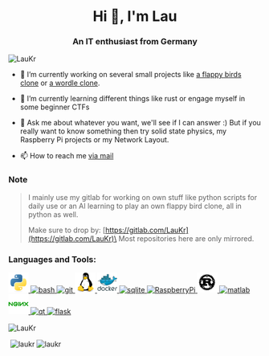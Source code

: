 <h1 align="center">Hi 👋, I'm Lau</h1>
<h3 align="center">An IT enthusiast from Germany</h3>

<!-- -->
<p align="left"> <img src="https://komarev.com/ghpvc/?username=LauKr&label=Profile%20views&color=0e75b6&style=flat" alt="LauKr" /> </p> 

<!-- <p align="left"> <a href="https://github.com/ryo-ma/github-profile-trophy"><img src="https://github-profile-trophy.vercel.app/?username=LauKr" alt="LauKr" /></a> </p> -->

<!-- <p align="left"> <a href="https://twitter.com/LauKr" target="blank"><img src="https://img.shields.io/twitter/follow/Lau_K_?logo=twitter&style=for-the-badge" alt="Lau_K_" /></a> </p> -->

- 🔭 I’m currently working on several small projects like [a flappy birds clone](https://github.com/LauKr/TabbyBirds) or [a wordle clone](https://github.com/LauKr/wordle). 

- 🌱 I’m currently learning different things like rust or engage myself in some beginner CTFs

- 💬 Ask me about whatever you want, we'll see if I can answer :) But if you really want to know something then try solid state physics, my Raspberry Pi projects or my Network Layout.

- 📫 How to reach me [via mail](mailto:info@laurenzkruty.de)

### Note
>I mainly use my gitlab for working on own stuff like python scripts for daily use or an AI learning to play an own flappy bird clone, all in python as well.
>
>Make sure to drop by: [https://gitlab.com/LauKr](https://gitlab.com/LauKr)\
>Most repositories here are only mirrored.
>

<!-- 
<h3 align="left">Connect with me:</h3>
<p align="left">
<a href="https://twitter.com/Lau_K_" target="blank"><img align="center" src="https://raw.githubusercontent.com/rahuldkjain/github-profile-readme-generator/master/src/images/icons/Social/twitter.svg" alt="Lau_K_" height="30" width="40" /></a>
<a href="https://linkedin.com/in/Laurenz-Kruty" target="blank"><img align="center" src="https://raw.githubusercontent.com/rahuldkjain/github-profile-readme-generator/master/src/images/icons/Social/linked-in-alt.svg" alt="Laurenz-Kruty" height="30" width="40" /></a>
</p>
-->

<h3 align="left">Languages and Tools:</h3>
<p align="left"> 
   <a href="https://www.python.org" target="_blank" rel="noreferrer"> <img src="https://raw.githubusercontent.com/devicons/devicon/master/icons/python/python-original.svg" alt="python" width="40" height="40"/> </a> 
 <a href="https://www.gnu.org/software/bash/" target="_blank" rel="noreferrer"> <img src="https://www.vectorlogo.zone/logos/gnu_bash/gnu_bash-icon.svg" alt="bash" width="40" height="40"/> </a> 
  <a href="https://git-scm.com/" target="_blank" rel="noreferrer"> <img src="https://www.vectorlogo.zone/logos/git-scm/git-scm-icon.svg" alt="git" width="40" height="40"/> </a> 
  <a href="https://www.linux.org/" target="_blank" rel="noreferrer"> <img src="https://raw.githubusercontent.com/devicons/devicon/master/icons/linux/linux-original.svg" alt="linux" width="40" height="40"/> </a> 
  <a href="https://www.docker.com/" target="_blank" rel="noreferrer"> <img src="https://raw.githubusercontent.com/devicons/devicon/master/icons/docker/docker-original-wordmark.svg" alt="docker" width="40" height="40"/> </a> 
  <a href="https://www.sqlite.org/" target="_blank" rel="noreferrer"> <img src="https://www.vectorlogo.zone/logos/sqlite/sqlite-icon.svg" alt="sqlite" width="40" height="40"/> </a> 
  <a href="https://www.raspberrypi.org/" target="_blank" rel="noreferrer"> <img src="https://www.vectorlogo.zone/logos/raspberrypi/raspberrypi-icon.svg" alt="RaspberryPi" width="40" height="40"/> </a> 
  <a href="https://www.rust-lang.org" target="_blank" rel="noreferrer"> <img src="https://raw.githubusercontent.com/devicons/devicon/master/icons/rust/rust-plain.svg" alt="rust" width="40" height="40"/> </a> 
  <a href="https://www.mathworks.com/" target="_blank" rel="noreferrer"> <img src="https://upload.wikimedia.org/wikipedia/commons/2/21/Matlab_Logo.png" alt="matlab" width="40" height="40"/> </a> 
  <a href="https://www.nginx.com" target="_blank" rel="noreferrer"> <img src="https://raw.githubusercontent.com/devicons/devicon/master/icons/nginx/nginx-original.svg" alt="nginx" width="40" height="40"/> </a> 
  <a href="https://www.qt.io/" target="_blank" rel="noreferrer"> <img src="https://upload.wikimedia.org/wikipedia/commons/0/0b/Qt_logo_2016.svg" alt="qt" width="40" height="40"/> </a> 
  <a href="https://flask.palletsprojects.com/" target="_blank" rel="noreferrer"> <img src="https://www.vectorlogo.zone/logos/pocoo_flask/pocoo_flask-icon.svg" alt="flask" width="40" height="40"/> </a> 
<!--  <a href="https://grafana.com" target="_blank" rel="noreferrer"> <img src="https://www.vectorlogo.zone/logos/grafana/grafana-icon.svg" alt="grafana" width="40" height="40"/> </a> -->
</p>

<p><img align="center" src="https://github-readme-stats.vercel.app/api/top-langs?username=LauKr&show_icons=true&locale=en&layout=compact" alt="LauKr" /></p>

<p>&nbsp;<img align="center" src="https://github-readme-stats.vercel.app/api?username=laukr&show_icons=true&locale=en" alt="laukr" />
<img align="center" src="https://github-readme-streak-stats.herokuapp.com/?user=laukr&" alt="laukr" /></p>

